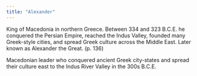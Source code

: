 ```yaml
---
title: "Alexander"
---
```

King of Macedonia in northern Greece. Between 334 and 323 B.C.E. he conquered the Persian Empire, reached the Indus Valley, founded many Greek-style cities, and spread Greek culture across the Middle East. Later known as Alexander the Great. (p. 136)

Macedonian leader who conquered ancient Greek city-states and spread their culture east to the Indus River Valley in the 300s B.C.E.

